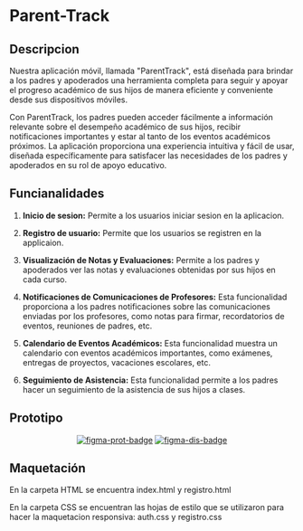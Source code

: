 # Parent-Track


## Descripcion

Nuestra aplicación móvil, llamada "ParentTrack", está diseñada para brindar a los padres y apoderados una herramienta completa para seguir y apoyar el progreso académico de sus hijos de manera eficiente y conveniente desde sus dispositivos móviles.

Con ParentTrack, los padres pueden acceder fácilmente a información relevante sobre el desempeño académico de sus hijos, recibir notificaciones importantes y estar al tanto de los eventos académicos próximos. La aplicación proporciona una experiencia intuitiva y fácil de usar, diseñada específicamente para satisfacer las necesidades de los padres y apoderados en su rol de apoyo educativo.

## Funcianalidades

1. **Inicio de sesion:** Permite a los usuarios iniciar sesion en la aplicacion.

2. **Registro de usuario:** Permite que los usuarios se registren en la applicaion.

3. **Visualización de Notas y Evaluaciones:** Permite a los padres y apoderados ver las notas y evaluaciones obtenidas por sus hijos en cada curso.

4. **Notificaciones de Comunicaciones de Profesores:** Esta funcionalidad proporciona a los padres notificaciones sobre las comunicaciones enviadas por los profesores, como notas para firmar, recordatorios de eventos, reuniones de padres, etc.

5. **Calendario de Eventos Académicos:** Esta funcionalidad muestra un calendario con eventos académicos importantes, como exámenes, entregas de proyectos, vacaciones escolares, etc.

6. **Seguimiento de Asistencia:** Esta funcionalidad permite a los padres hacer un seguimiento de la asistencia de sus hijos a clases.

## Prototipo

<div align="center">

[![figma-prot-badge]][figma-prot-url] [![figma-dis-badge]][figma-dis-url]

</div>

[figma-prot-badge]: https://img.shields.io/badge/Ver%20prototipo%20en%20Figma-F24E1E?logo=figma&logoColor=fff&style=flat
[figma-prot-url]:https://www.figma.com/proto/xZU3vypoe8PinN8whM0HjC/web-y-movil?type=design&node-id=43-500&t=cqU8Tn9QRFRAHXjt-1&scaling=scale-down&page-id=0%3A1&starting-point-node-id=43%3A500&mode=design
[figma-dis-badge]: https://img.shields.io/badge/Ver%20diseño%20UI%20en%20Figma-F24E1E?logo=figma&logoColor=fff&style=flat
[figma-dis-url]: https://www.figma.com/file/xZU3vypoe8PinN8whM0HjC/web-y-movil?type=design&node-id=0%3A1&mode=dev&t=vmIHxXMtT9RhRpxj-1


## Maquetación 

En la carpeta HTML se encuentra index.html y registro.html

En la carpeta CSS se encuentran las hojas de estilo que se utilizaron para hacer la maquetacion responsiva: auth.css y registro.css






